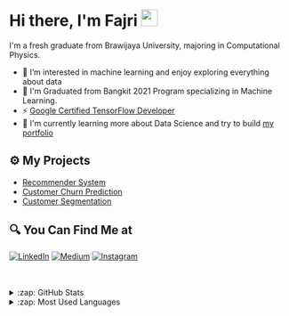 #  Hi there, I'm Fajri <img src="https://github.com/TheDudeThatCode/TheDudeThatCode/blob/master/Assets/Hi.gif" width="30px">

I'm a fresh graduate from Brawijaya University, majoring in Computational Physics. 

- 👀 I’m interested in machine learning and enjoy exploring everything about data
- 🔭 I'm Graduated from Bangkit 2021 Program specializing in Machine Learning.
- ⚡ [Google Certified TensorFlow Developer](https://api.accredible.com/v1/frontend/credential_website_embed_image/certificate/36492625)
- 🌱 I'm currently learning more about Data Science and try to build [my portfolio](https://rfajri27.github.io/MyPortfolio/)

## ⚙ My Projects

- [Recommender System]()
- [Customer Churn Prediction](https://github.com/rfajri27/customer_churn)
- [Customer Segmentation](https://github.com/rfajri27/customer_segmentation)

## 🔍 You Can Find Me at
<p>
  <a href="https://www.linkedin.com/in/rahmat-fajri-b98766187" target="_blank"><img alt="LinkedIn" src="https://img.shields.io/badge/linkedin-%230077B5.svg?&style=for-the-badge&logo=linkedin&logoColor=white" /></a>  
  <a href="https://www.kaggle.com/rahmatfajri" target="_blank"><img alt="Medium" src="https://img.shields.io/badge/Kaggle-2C8EBB?&style=for-the-badge&logo=kaggle&logoColor=white" /></a>
  <a href="https://www.instagram.com/rfajri255/" target="_blank"><img alt="Instagram" src="https://img.shields.io/badge/instagram-%23E4405F.svg?&style=for-the-badge&logo=instagram&logoColor=white" /></a>  
</p>

<br />
<br />

<details>
  <summary>:zap: GitHub Stats</summary>

  <img align="left" alt="Fajri's GitHub Stats" src="https://github-readme-stats.vercel.app/api?username=rfajri27&show_icons=true&theme=calm" />

</details>


<details>
  <summary>:zap: Most Used Languages</summary>

  <img align="left" alt="Fajri's GitHub Top Languages" src="https://github-readme-stats.vercel.app/api/top-langs/?username=rfajri27&show_icons=true&theme=calm" />

</details>

<!---
rfajri27/rfajri27 is a ✨ special ✨ repository because its `README.md` (this file) appears on your GitHub profile.
You can click the Preview link to take a look at your changes.
--->
